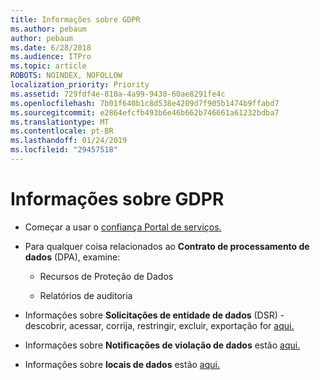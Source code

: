 ```yaml
---
title: Informações sobre GDPR
ms.author: pebaum
author: pebaum
ms.date: 6/28/2018
ms.audience: ITPro
ms.topic: article
ROBOTS: NOINDEX, NOFOLLOW
localization_priority: Priority
ms.assetid: 729fdf4e-810a-4a99-9438-60ae8291fe4c
ms.openlocfilehash: 7b01f640b1c8d538e4209d7f905b1474b9ffabd7
ms.sourcegitcommit: e2864efcfb493b6e46b662b746661a61232bdba7
ms.translationtype: MT
ms.contentlocale: pt-BR
ms.lasthandoff: 01/24/2019
ms.locfileid: "29457518"
---
```

# <a name="information-about-gdpr"></a>Informações sobre GDPR

- Começar a usar o [confiança Portal de serviços.](https://servicetrust.microsoft.com/ViewPage/GDPRGetStarted)
    
- Para qualquer coisa relacionados ao **Contrato de processamento de dados** (DPA), examine: 
    
  - Recursos de Proteção de Dados
    
  - Relatórios de auditoria
    
- Informações sobre **Solicitações de entidade de dados** (DSR) - descobrir, acessar, corrija, restringir, excluir, exportação for [aqui.](https://docs.microsoft.com/en-us/microsoft-365/compliance/gdpr-dsr-office365)
    
- Informações sobre **Notificações de violação de dados** estão [aqui.](https://servicetrust.microsoft.com/ViewPage/GDPRBreach)
    
- Informações sobre **locais de dados** estão [aqui.](https://products.office.com/en-us/where-is-your-data-located?ms.officeurl=datamaps&amp;geo=All#All)
    

